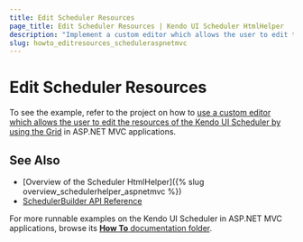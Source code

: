 ```yaml
---
title: Edit Scheduler Resources
page_title: Edit Scheduler Resources | Kendo UI Scheduler HtmlHelper
description: "Implement a custom editor which allows the user to edit the resources of the Kendo UI Scheduler by using the Grid in ASP.NET MVC applications."
slug: howto_editresources_scheduleraspnetmvc
---
```


# Edit Scheduler Resources

To see the example, refer to the project on how to [use a custom editor which allows the user to edit the resources of the Kendo UI Scheduler by using the Grid](https://github.com/telerik/ui-for-aspnet-mvc-examples/tree/master/scheduler/scheduler-resource-editing) in ASP.NET MVC applications.

## See Also

* [Overview of the Scheduler HtmlHelper]({% slug overview_schedulerhelper_aspnetmvc %})
* [SchedulerBuilder API Reference](/api/Kendo.Mvc.UI.Fluent/SchedulerBuilder)

For more runnable examples on the Kendo UI Scheduler in ASP.NET MVC applications, browse its [**How To** documentation folder](/helpers/scheduler/how-to/).
